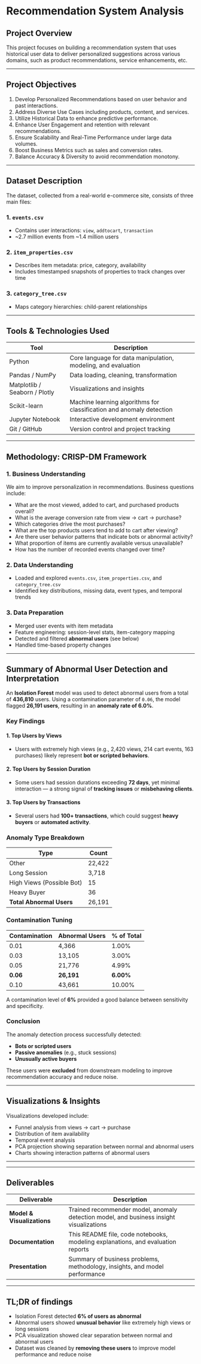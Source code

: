 # Recommendation System Analysis
## Project Overview
This project focuses on building a recommendation system that uses historical user data to deliver personalized suggestions across various domains, such as product recommendations, service enhancements, etc.

---

## Project Objectives

1. Develop Personalized Recommendations based on user behavior and past interactions.
2. Address Diverse Use Cases including products, content, and services.
3. Utilize Historical Data to enhance predictive performance.
4. Enhance User Engagement and retention with relevant recommendations.
5. Ensure Scalability and Real-Time Performance under large data volumes.
6. Boost Business Metrics such as sales and conversion rates.
7. Balance Accuracy & Diversity to avoid recommendation monotony.

---

## Dataset Description

The dataset, collected from a real-world e-commerce site, consists of three main files:

### 1. `events.csv`
- Contains user interactions: `view`, `addtocart`, `transaction`
- ~2.7 million events from ~1.4 million users

### 2. `item_properties.csv`
- Describes item metadata: price, category, availability
- Includes timestamped snapshots of properties to track changes over time

### 3. `category_tree.csv`
- Maps category hierarchies: child-parent relationships

---

## Tools & Technologies Used

| Tool | Description |
|------|-------------|
| Python | Core language for data manipulation, modeling, and evaluation |
| Pandas / NumPy | Data loading, cleaning, transformation |
| Matplotlib / Seaborn / Plotly | Visualizations and insights |
| Scikit-learn | Machine learning algorithms for classification and anomaly detection |
| Jupyter Notebook | Interactive development environment |
| Git / GitHub | Version control and project tracking |

---

## Methodology: CRISP-DM Framework

### 1. Business Understanding

We aim to improve personalization in recommendations. Business questions include:

- What are the most viewed, added to cart, and purchased products overall?
- What is the average conversion rate from view → cart → purchase?
- Which categories drive the most purchases?
- What are the top products users tend to add to cart after viewing?
- Are there user behavior patterns that indicate bots or abnormal activity?
- What proportion of items are currently available versus unavailable?
- How has the number of recorded events changed over time?

### 2. Data Understanding

- Loaded and explored `events.csv`, `item_properties.csv`, and `category_tree.csv`
- Identified key distributions, missing data, event types, and temporal trends

### 3. Data Preparation

- Merged user events with item metadata
- Feature engineering: session-level stats, item-category mapping
- Detected and filtered **abnormal users** (see below)
- Handled time-based property changes

---

## Summary of Abnormal User Detection and Interpretation

An **Isolation Forest** model was used to detect abnormal users from a total of **436,810** users. Using a contamination parameter of `0.06`, the model flagged **26,191 users**, resulting in an **anomaly rate of 6.0%**.

### Key Findings

#### 1. Top Users by Views
- Users with extremely high views (e.g., 2,420 views, 214 cart events, 163 purchases) likely represent **bot or scripted behaviors**.

#### 2. Top Users by Session Duration
- Some users had session durations exceeding **72 days**, yet minimal interaction — a strong signal of **tracking issues** or **misbehaving clients**.

#### 3. Top Users by Transactions
- Several users had **100+ transactions**, which could suggest **heavy buyers** or **automated activity**.

### Anomaly Type Breakdown

| Type                      | Count  |
|---------------------------|--------|
| Other                     | 22,422 |
| Long Session              | 3,718  |
| High Views (Possible Bot) | 15     |
| Heavy Buyer               | 36     |
| **Total Abnormal Users**  | 26,191 |

### Contamination Tuning

| Contamination | Abnormal Users | % of Total |
|---------------|----------------|------------|
| 0.01          | 4,366          | 1.00%      |
| 0.03          | 13,105         | 3.00%      |
| 0.05          | 21,776         | 4.99%      |
| **0.06**      | **26,191**     | **6.00%**  |
| 0.10          | 43,661         | 10.00%     |

A contamination level of **6%** provided a good balance between sensitivity and specificity.

### Conclusion

The anomaly detection process successfully detected:

- **Bots or scripted users**
- **Passive anomalies** (e.g., stuck sessions)
- **Unusually active buyers**

These users were **excluded** from downstream modeling to improve recommendation accuracy and reduce noise.

---

## Visualizations & Insights

Visualizations developed include:

- Funnel analysis from views → cart → purchase
- Distribution of item availability
- Temporal event analysis
- PCA projection showing separation between normal and abnormal users
- Charts showing interaction patterns of abnormal users

---


---

## Deliverables

| Deliverable | Description |
|------------|-------------|
| **Model & Visualizations** | Trained recommender model, anomaly detection model, and business insight visualizations |
| **Documentation** | This README file, code notebooks, modeling explanations, and evaluation reports |
| **Presentation** | Summary of business problems, methodology, insights, and model performance |

---

## TL;DR of findings

- Isolation Forest detected **6% of users as abnormal**
- Abnormal users showed **unusual behavior** like extremely high views or long sessions
- PCA visualization showed clear separation between normal and abnormal users
- Dataset was cleaned by **removing these users** to improve model performance and reduce noise


